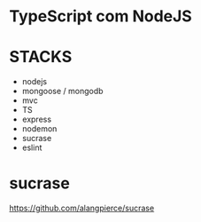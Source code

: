 # TypeScript com NodeJS

# STACKS

- nodejs
- mongoose / mongodb
- mvc
- TS
- express
- nodemon
- sucrase
- eslint

# sucrase

https://github.com/alangpierce/sucrase
